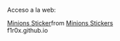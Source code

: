 Acceso a la web:

<div class="tenor-gif-embed" data-postid="18954582" data-share-method="host" data-aspect-ratio="1" data-width="100%"><a href="https://tenor.com/view/minions-gif-18954582">Minions Sticker</a>from <a href="https://tenor.com/search/minions-stickers">Minions Stickers</a></div> <script type="text/javascript" async src="https://tenor.com/embed.js"></script>
<a href="https://f1r0x.github.io/" style="text-decoration:none">f1r0x.github.io</a>  



